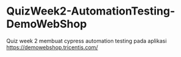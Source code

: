 # QuizWeek2-AutomationTesting-DemoWebShop
Quiz week 2 membuat cypress automation testing pada aplikasi https://demowebshop.tricentis.com/

